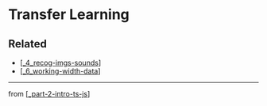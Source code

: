 # Transfer Learning

## Related
- [[_4_recog-imgs-sounds]]
- [[_6_working-width-data]]
---
from [[_part-2-intro-ts-js]]

[//begin]: # "Autogenerated link references for markdown compatibility"
[_4_recog-imgs-sounds]: ../4_recog-imgs-sounds/_4_recog-imgs-sounds.md "Recog Img + Sounds"
[_6_working-width-data]: ../../Part-3-Adv-DL-TS-JS/6_working-with-data/_6_working-width-data.md "Working with Data"
[_part-2-intro-ts-js]: ../_part-2-intro-ts-js.md "Part 2 Intro TS JS"
[//end]: # "Autogenerated link references"